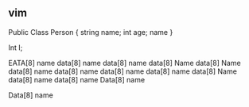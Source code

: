 ## vim

Public Class Person {
    string name;
    int age;
    name
}

Int I;

EATA[8]    name
data[8]    name
data[8]    name
data[8]    Name
data[8]    Name
data[8]    name
data[8]    name
data[8]    name
data[8]    name
data[8]    Name
data[8]    name
data[8]    name
Data[8]    name

Data[8]    name
